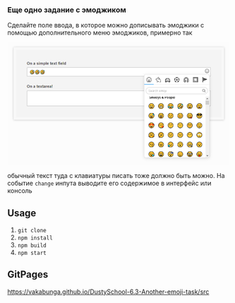 ### Еще одно задание с эмоджиком

Сделайте поле ввода, в которое можно дописывать эмоджики с помощью дополнительного меню эмоджиков, примерно так

![Untitled](https://raw.githubusercontent.com/LCweb-ita/LC-emoji-picker/HEAD/picker_preview.png)

обычный текст туда с клавиатуры писать тоже должно быть можно. На событие `change` инпута выводите его содержимое в интерфейс или консоль

## Usage

1. `git clone`
2. `npm install`
3. `npm build`
4. `npm start`

## GitPages

https://vakabunga.github.io/DustySchool-6.3-Another-emoji-task/src
